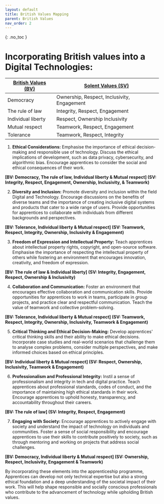 ```yaml
---
layout: default
title: British Values Mapping
parent: British Values
nav_order: 2
---
```


{: .no_toc }

# Incorporating British values into a Digital Technologies:

| [**British Values (BV)**](https://www.gov.uk/government/news/guidance-on-promoting-british-values-in-schools-published) | [**Solent Values (SV)**](https://www.solent.ac.uk/strategy-2025/welcome) |
| --- | --- |
| Democracy | Ownership, Respect, Inclusivity, Engagement |
| The rule of law | Integrity, Respect, Engagement |
| Individual liberty  | Respect, Ownership Inclusivity |
| Mutual respect  | Teamwork, Respect, Engagement |
| Tolerance | Teamwork, Respect, Integrity |

1. **Ethical Considerations:**  Emphasise the importance of ethical decision-making and responsible use of technology. Discuss the ethical implications of development, such as data privacy, cybersecurity, and algorithmic bias. Encourage apprentices to consider the social and ethical consequences of their work.

**[BV: Democracy, The rule of law, Individual liberty & Mutual respect]
 (SV: Integrity, Respect, Engagement, Ownership, Inclusivity, & Teamwork)**


2. **Diversity and Inclusion:**  Promote diversity and inclusion within the field Digital and Technology. Encourage discussions on the benefits of diverse teams and the importance of creating inclusive digital systems and products that cater to a wide range of users. Provide opportunities for apprentices to collaborate with individuals from different backgrounds and perspectives.

**[BV: Tolerance, Individual liberty & Mutual respect]
 (SV: Teamwork, Respect, Integrity, Ownership, Inclusivity & Engagement)**


3. **Freedom of Expression and Intellectual Property:**  Teach apprentices about intellectual property rights, copyright, and open-source software. Emphasise the importance of respecting the intellectual property of others while fostering an environment that encourages innovation, creativity, and freedom of expression.

**[BV: The rule of law & Individual liberty]
 (SV: Integrity, Engagement, Respect, Ownership & Inclusivity)**


4. **Collaboration and Communication:**  Foster an environment that encourages effective collaboration and communication skills. Provide opportunities for apprentices to work in teams, participate in group projects, and practice clear and respectful communication. Teach the value of teamwork and collective problem-solving.

**[BV: Tolerance, Individual liberty & Mutual respect]
(SV: Teamwork, Respect, Integrity, Ownership, Inclusivity, Teamwork & Engagement)**

5. **Critical Thinking and Ethical Decision-Making:**  Develop apprentices' critical thinking skills and their ability to make ethical decisions. Incorporate case studies and real-world scenarios that challenge them to analyse complex problems, consider multiple perspectives, and make informed choices based on ethical principles.

**[BV: Individual liberty & Mutual respect]
 (SV: Respect, Ownership, Inclusivity, Teamwork & Engagement)**


6. **Professionalism and Professional Integrity:**  Instil a sense of professionalism and integrity in tech and digital practice. Teach apprentices about professional standards, codes of conduct, and the importance of maintaining high ethical standards in their work. Encourage apprentices to uphold honesty, transparency, and accountability throughout their careers.

**[BV: The rule of law]
 (SV: Integrity, Respect, Engagement)**


7. **Engaging with Society:**  Encourage apprentices to actively engage with society and understand the impact of technology on individuals and communities. Foster a sense of social responsibility and encourage apprentices to use their skills to contribute positively to society, such as through mentoring and working on projects that address social challenges.

**[BV: Democracy, Individual liberty & Mutual respect]
 (SV: Ownership, Respect, Inclusivity, Engagement & Teamwork)**


By incorporating these elements into the apprenticeship programme, Apprentices can develop not only technical expertise but also a strong ethical foundation and a deep understanding of the societal impact of their work. This will help shape responsible and socially conscious professionals who contribute to the advancement of technology while upholding British values.